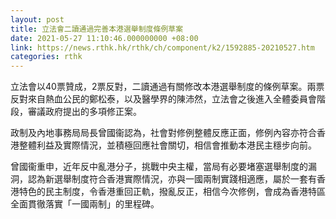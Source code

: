 ```yaml
---
layout: post
title: 立法會二讀通過完善本港選舉制度條例草案
date: 2021-05-27 11:10:46.000000000 +08:00
link: https://news.rthk.hk/rthk/ch/component/k2/1592885-20210527.htm
categories: rthk
---
```


立法會以40票贊成，2票反對，二讀通過有關修改本港選舉制度的條例草案。兩票反對來自熱血公民的鄭松泰，以及醫學界的陳沛然，立法會之後進入全體委員會階段，審議政府提出的多項修正案。

政制及內地事務局局長曾國衞認為，社會對修例整體反應正面，修例內容亦符合香港整體利益及實際情況，並積極回應社會關切，相信會推動本港民主穩步向前。

曾國衞重申，近年反中亂港分子，挑戰中央主權，當局有必要堵塞選舉制度的漏洞，認為新選舉制度符合香港實際情況，亦與一國兩制實踐相適應，屬於一套有香港特色的民主制度，令香港重回正軌，撥亂反正，相信今次修例，會成為香港特區全面貫徹落實「一國兩制」的里程碑。
